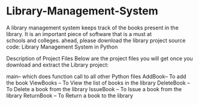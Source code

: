 # Library-Management-System
A library management system keeps track of the books present in the library. It is an important piece of software that is a must at schools and colleges.
ahead, please download the library project source code: Library Management System in Python

Description of Project Files
Below are the project files you will get once you download and extract the Library project:

main– which does function call to all other Python files
AddBook– To add the book
ViewBooks – To View the list of books in the library
DeleteBook – To Delete a book from the library
IssueBook – To Issue a book from the library
ReturnBook – To Return a book to the library
